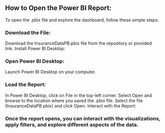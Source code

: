 ## How to Open the Power BI Report:
To open the .pbix file and explore the dashboard, follow these simple steps:

### Download the File:
Download the InsuranceDataPB.pbix file from the repository or provided link.
Install Power BI Desktop:


### Open Power BI Desktop:
Launch Power BI Desktop on your computer.

### Load the Report:
In Power BI Desktop, click on File in the top-left corner.
Select Open and browse to the location where you saved the .pbix file.
Select the file (InsuranceDataPB.pbix) and click Open.
Interact with the Report:

### Once the report opens, you can interact with the visualizations, apply filters, and explore different aspects of the data.
